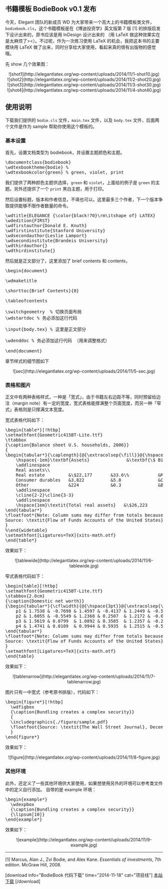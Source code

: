 ## 书籍模板 BodieBook v0.1 发布

今天，Elegant 团队的新成员 WD 为大家带来一个高大上的书籍模板类文件，`bodiebook.cls`，这个书籍模板是在《博迪投资学》英文版第 7 版 [1] 的排版启发下设计出来的，原书应该是用 InDesign 设计出来的 （用 LaTeX 做这种效果实在是太麻烦了><）。不过呢，作为一次练习使用 LaTeX 的机会，我把这本书的主要模块用 LaTeX 做了出来，同时分享给大家使用，看起来真的很有出版物的感觉哦。

先 show 几个效果图：

<center>![shot1](http://elegantlatex.org/wp-content/uploads/2014/11/1-shot10.jpg)</center>
<center>![shot2](http://elegantlatex.org/wp-content/uploads/2014/11/2-shot20.jpg)</center>
<center>![shot3](http://elegantlatex.org/wp-content/uploads/2014/11/3-shot30.jpg)</center>
<center>![shot4](http://elegantlatex.org/wp-content/uploads/2014/11/4-shot40.jpg)</center>

## 使用说明

下载我们提供的 `bodie.cls` 文件，`main.tex` 文件，以及 `body.tex` 文件，后面两个文件是作为 sample 帮助你使用这个模板的。

### 基本设置

首先，设置文档类型为 bodiebook，并设置主题颜色和主题。

<pre class="lang:tex decode:true " >
\documentclass{bodiebook}
\wdtexbooktheme{bodie} %
\wdtexbookcolor{green} % green, violet, print
</pre>

我们提供了两种颜色主题供选择，`green` 和 `violet`，上面给的例子是 `green` 的主题。另外还提供了一个 `print` 黑白主题，用于打印。

然后设置标题，版本和作者信息，不填也可以。这里最多三个作者，下一个版本争取提供能够不限作者数量的命令。

<pre class="lang:tex decode:true " >
\wdtitle{ELEGANCE {\color{black!70}\rm\itshape of} LATEX}
\wdedition{FIRST}
\wdfirstauthor{Donald E. Knuth}
\wdfirstinstitute{Stanford University}
\wdsecondauthor{Leslie Lamport}
\wdsecondinstitute{Brandeis University}
\wdthirdauthor{}
\wdthirdinstitute{}
</pre>

然后就是正文部分了，这里添加了 brief contents 和 contents，

<pre class="lang:tex decode:true " >
\begin{document}

\wdmaketitle

\shorttoc{Brief Contents}{0}

\tableofcontents

\switchgeometry  % 切换页面布局
\wdstartdoc % 务必添加这行代码

\input{body.tex} % 这里是正文部分

\wdenddoc % 务必添加这行代码 （用来调整格式）

\end{document}
</pre>

章节样式的细节图如下

<center>![sec](http://elegantlatex.org/wp-content/uploads/2014/11/5-sec.jpg)</center>

### 表格和图片

正文中有两种表格样式，一种是「宽式」，由于书籍左右边距不等，同时预留给边注（margin note）有一定的宽度，宽式表格能撑满整个页面宽度，而另一种「窄式」表格则是只撑满文本宽度。

宽式表格代码如下：

<pre class="lang:tex decode:true " >
\begin{table*}[!htbp]
\setmathfont{Geometric415BT-Lite.ttf}
\ttabbox
{\caption{Balance sheet U.S. households, 2006}}
{
\begin{tabular*}{\caplength}{@{\extracolsep{\fill}}@{\hspace{1em}}lr.lr.}
    \hspace{-1em}\textbf{Assets}              &\textbf{\$ Billion}     &\hed{\textbf{\% Total}}   &\textbf{\makecell[lb]{Liabilities\\and Net Worth}}   &\textbf{\$ Billion}     &\hed{\textbf{\% Total}}\\
    \addlinespace
    Real assets\\
    Real estate         &\$22,177       &33.6\%           &Mortgages          &\$\ 9,161  &13.9\%\\
    Consumer durables   &3,822          &5.8              &Consumer credit    &2,150      &3.3\\
    Other               &224            &0.3              &Bank \& other loans   &237     &0.4\\
    \addlinespace
    \cline{2-2}\cline{3-3}
    \addlinespace
    \hspace{1em}\textit{Total real assets}   &\$26,223       &39.7\%           &\hspace{1em}\textit{Total liabilities}  &\$12,199   &18.5\%\\
\end{tabular*}
\floatfoot*{Note: Column sums may differ from totals because of rounding error.\\
Source: \textit{Flow of Funds Accounts of the United States}, Board of Governors of the Federal Reserve System, June 2006.}
}
%\end{widetable}
\setmathfont[Ligatures=TeX]{xits-math.otf}
\end{table*}
</pre>

效果如下：

<center>![tablewide](http://elegantlatex.org/wp-content/uploads/2014/11/6-tablewide.jpg)</center>


窄式表格代码如下：

<pre class="lang:tex decode:true " >
\begin{table}[!htbp]
\setmathfont{Geometric415BT-Lite.ttf}
\stabbox{2.0cm}
{\caption{Domestic net worth}}
{\begin{tabular*}{\cflwidth}{@{\hspace{3pt}}@{\extracolsep{\fill}}*{8}{@{\hspace{-3pt}}c}}
    p1 & 1.7538 & -0.7698 & 1.4597 & -0.4137 & 1.2449 & -0.5518                 \\
    p2 & 1.6055 & -0.5549 & 1.2368 & 0.2507  & 1.2172 & -0.0974                 \\
    p3 & 1.5619 & 0.0799  & 1.0892 & 0.3585  & 1.2357 & -0.2726                 \\
    p4 & 1.4741 & 0.0109  & 0.9944 & 0.5935  & 1.2515 & -0.5038                 \\
\end{tabular*}
\floatfoot*{Note: Column sums may differ from totals because of rounding error. \\
Source: \textit{Flow of Funds Accounts of the United States}, Board of Governors of the Federal Reserve System, June 2006.}
}
\setmathfont[Ligatures=TeX]{xits-math.otf}
\end{table}
</pre>
效果如下：

<center>![tablenarrow](http://elegantlatex.org/wp-content/uploads/2014/11/7-tablenarrow.jpg)</center>


图片只有一中宽式（参考原书排版），代码如下：


<pre class="lang:tex decode:true " >
\begin{figure*}[!htbp]
  \wdfigbox
  {\caption{Bundling creates a complex security}}
  {
  \includegraphics{./figure/sample.pdf}
  \floatfoot{Source: \textit{The Wall Street Journal}, December 19, 2001}
  }
\end{figure*}
</pre>

效果如下：

<center>![figure](http://elegantlatex.org/wp-content/uploads/2014/11/8-figure.jpg)</center>


### 其他环境

此外，还定义了一些其他环境供大家使用，如果想使用另外的环境可以参考类文件中的定义自行添加。
自带的是 example 环境：

<pre class="lang:tex decode:true " >
\begin{example*}
  \wdexpbox
  {\caption{Bundling creates a complex security}}
  {\lipsum[10]}
\end{example*}
</pre>

效果如下：

<center>![example](http://elegantlatex.org/wp-content/uploads/2014/11/9-example.jpg)</center>


---
[1] Marcus, Alan J., Zvi Bodie, and Alex Kane. *Essentials of investments*, 7th edition. McGraw Hill, 2008.

[download info="BodieBook 代码下载" time="2014-11-18" cat="项目线"]
<a href="http://elegantlatex.org/wp-content/uploads/2014/11/BodieBook.zip" target="_blank">本站下载</a>
[/download]
